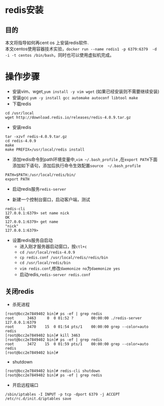 # redis安装

## 目的  
本文将指导如何再cent os 上安装redis软件.  
本文centos使用容器技术实验，``docker run --name redis1 -p 6379:6379  -d -i -t centos /bin/bash``，同时也可以使用虚拟机完成。

# 操作步骤

* 安装vim、wget,``yum install -y vim wget``  (如果已经安装则不需要继续安装)
* 安装gcc ``yum -y install gcc automake autoconf libtool make``
* 下载redis    
```
cd /usr/local
wget http://download.redis.io/releases/redis-4.0.9.tar.gz
```
* 安装redis
```
tar -xzvf redis-4.0.9.tar.gz 
cd redis-4.0.9
make
make PREFIX=/usr/local/redis install
```

* 添加redis命令到path环境变量中,``vim ~/.bash_profile`` ,在``export PATH``下面添加如下语句，添加后执行命令生效配置``source  ~/.bash_profile``
```
PATH=$PATH:/usr/local/redis/bin/
export PATH
```

* 启动redis服务``redis-server``

* 新建一个控制台窗口，启动客户端，测试
```
redis-cli 
127.0.0.1:6379> set name nick
OK
127.0.0.1:6379> get name 
"nick"
127.0.0.1:6379> 
```

* 设置redis服务自启动
    * 进入刚才服务器启动窗口，按``ctl+c``
    * ``cd /usr/local/redis-4.0.9``
    * ``cp redis.conf /usr/local/redis/redis/bin``
    * ``cd /usr/local/redis/bin``
    * ``vim redis.conf``,修改``daemonize no``为``daemonize yes``
    * 启动redis,``redis-server redis.conf``



## 关闭redis

* 杀死进程
```
[root@bcc2e7849402 bin]# ps -ef | grep redis
root      3463     0  0 01:52 ?        00:00:00 ./redis-server 127.0.0.1:6379
root      3470    15  0 01:54 pts/1    00:00:00 grep --color=auto redis
[root@bcc2e7849402 bin]# kill 3463
[root@bcc2e7849402 bin]# ps -ef | grep redis
root      3472    15  0 01:59 pts/1    00:00:00 grep --color=auto redis
[root@bcc2e7849402 bin]# 
```

* shutdown

```
[root@bcc2e7849402 bin]# redis-cli shutdown
[root@bcc2e7849402 bin]# ps -ef | grep redis
```


* 开启远程端口

```
/sbin/iptables -I INPUT -p tcp -dport 6379 -j ACCEPT
/etc/rc.d/init.d/iptables save
```

